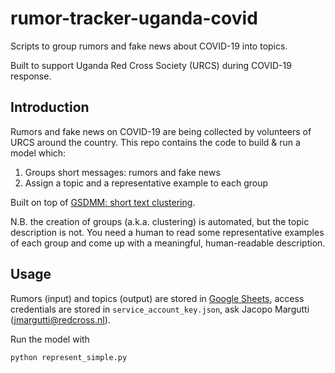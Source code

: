 # rumor-tracker-uganda-covid
Scripts to group rumors and fake news about COVID-19 into topics.

Built to support Uganda Red Cross Society (URCS) during COVID-19 response. 

## Introduction
Rumors and fake news on COVID-19 are being collected by volunteers of URCS around the country. This repo contains the code to build & run a model which:
1. Groups short messages: rumors and fake news
2. Assign a topic and a representative example to each group

Built on top of [GSDMM: short text clustering](https://github.com/rwalk/gsdmm).

N.B. the creation of groups (a.k.a. clustering) is automated, but the topic description is not. You need a human to read some representative examples of each group and come up with a meaningful, human-readable description.

## Usage
Rumors (input) and topics (output) are stored in [Google Sheets](https://docs.google.com/spreadsheets/d/18PwsExSVerYzTxGxarLwyGkKIVT2QJCobCnoeLYXwjM/edit#gid=0), access credentials are stored in `service_account_key.json`, ask Jacopo Margutti (jmargutti@redcross.nl).

Run the model with
```
python represent_simple.py
```
